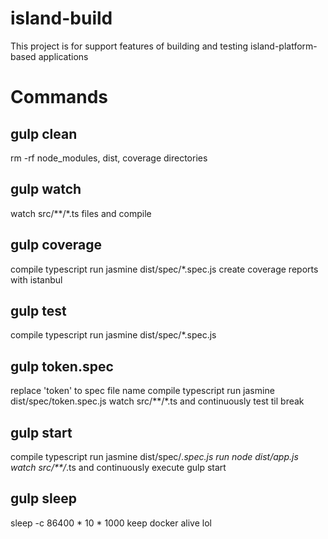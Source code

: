 # island-build
This project is for support features of building and testing island-platform-based applications

# Commands
## gulp clean
rm -rf node_modules, dist, coverage directories

## gulp watch
watch src/**/*.ts files and compile

## gulp coverage
compile typescript
run jasmine dist/spec/*.spec.js
create coverage reports with istanbul

## gulp test
compile typescript
run jasmine dist/spec/*.spec.js

## gulp token.spec
replace 'token' to spec file name
compile typescript
run jasmine dist/spec/token.spec.js
watch src/**/*.ts and continuously test til break

## gulp start
compile typescript
run jasmine dist/spec/*.spec.js
run node dist/app.js
watch src/**/*.ts and continuously execute gulp start

## gulp sleep
sleep -c 86400 * 10 * 1000
keep docker alive lol
